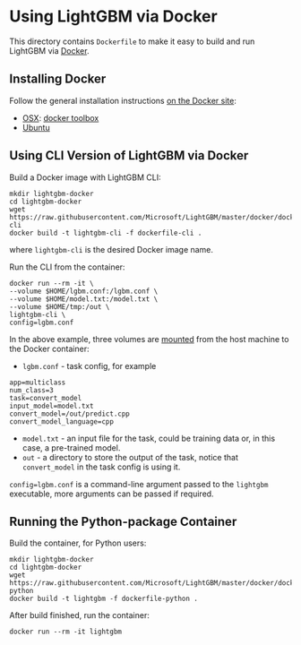 # Using LightGBM via Docker

This directory contains `Dockerfile` to make it easy to build and run LightGBM via [Docker](http://www.docker.com/).

## Installing Docker

Follow the general installation instructions
[on the Docker site](https://docs.docker.com/installation/):

* [OSX](https://docs.docker.com/installation/mac/): [docker toolbox](https://www.docker.com/toolbox)
* [Ubuntu](https://docs.docker.com/installation/ubuntulinux/)

## Using CLI Version of LightGBM via Docker

Build a Docker image with LightGBM CLI:

```
mkdir lightgbm-docker
cd lightgbm-docker
wget https://raw.githubusercontent.com/Microsoft/LightGBM/master/docker/dockerfile-cli
docker build -t lightgbm-cli -f dockerfile-cli .
```

where `lightgbm-cli` is the desired Docker image name.

Run the CLI from the container:

```
docker run --rm -it \
--volume $HOME/lgbm.conf:/lgbm.conf \
--volume $HOME/model.txt:/model.txt \
--volume $HOME/tmp:/out \
lightgbm-cli \
config=lgbm.conf
```

In the above example, three volumes are [mounted](https://docs.docker.com/engine/reference/commandline/run/#mount-volume--v-read-only)
from the host machine to the Docker container:

* `lgbm.conf` - task config, for example

```
app=multiclass
num_class=3
task=convert_model
input_model=model.txt
convert_model=/out/predict.cpp
convert_model_language=cpp
```

* `model.txt` - an input file for the task, could be training data or, in this case, a pre-trained model.
* `out` - a directory to store the output of the task, notice that `convert_model` in the task config is using it.

`config=lgbm.conf` is a command-line argument passed to the `lightgbm` executable, more arguments can
be passed if required.

## Running the Python-package Сontainer

Build the container, for Python users:

```
mkdir lightgbm-docker
cd lightgbm-docker
wget https://raw.githubusercontent.com/Microsoft/LightGBM/master/docker/dockerfile-python
docker build -t lightgbm -f dockerfile-python .
```

After build finished, run the container:

```
docker run --rm -it lightgbm
```
